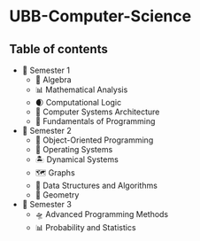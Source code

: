 # UBB-Computer-Science
## Table of contents

- 📕 Semester 1
	- 🧮 Algebra
	- 📊 Mathematical Analysis
	- 🌒 Computational Logic
	- 💾 Computer Systems Architecture
	- 🍼 Fundamentals of Programming
- 📕 Semester 2
	- 🤖 Object-Oriented Programming
	- 🐚 Operating Systems
	- 🏝️ Dynamical Systems
	- 🗺️ Graphs
	- 🧠 Data Structures and Algorithms
   	- 📐 Geometry
- 📕 Semester 3
  	- 🛸 Advanced Programming Methods
  	- 📊 Probability and Statistics

